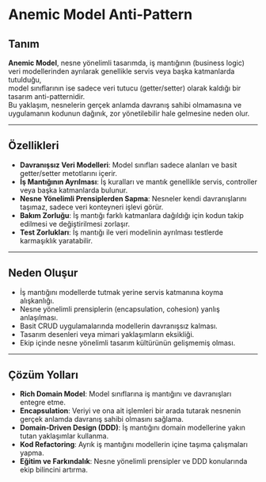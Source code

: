# Anemic Model Anti-Pattern

## Tanım
**Anemic Model**, nesne yönelimli tasarımda, iş mantığının (business logic) veri modellerinden ayrılarak genellikle servis veya başka katmanlarda tutulduğu,  
model sınıflarının ise sadece veri tutucu (getter/setter) olarak kaldığı bir tasarım anti-patternidir.  
Bu yaklaşım, nesnelerin gerçek anlamda davranış sahibi olmamasına ve uygulamanın kodunun dağınık, zor yönetilebilir hale gelmesine neden olur.

---

## Özellikleri
- **Davranışsız Veri Modelleri**: Model sınıfları sadece alanları ve basit getter/setter metotlarını içerir.  
- **İş Mantığının Ayrılması**: İş kuralları ve mantık genellikle servis, controller veya başka katmanlarda bulunur.  
- **Nesne Yönelimli Prensiplerden Sapma**: Nesneler kendi davranışlarını taşımaz, sadece veri konteyneri işlevi görür.  
- **Bakım Zorluğu**: İş mantığı farklı katmanlara dağıldığı için kodun takip edilmesi ve değiştirilmesi zorlaşır.  
- **Test Zorlukları**: İş mantığı ile veri modelinin ayrılması testlerde karmaşıklık yaratabilir.  

---

## Neden Oluşur
- İş mantığını modellerde tutmak yerine servis katmanına koyma alışkanlığı.  
- Nesne yönelimli prensiplerin (encapsulation, cohesion) yanlış anlaşılması.  
- Basit CRUD uygulamalarında modellerin davranışsız kalması.  
- Tasarım desenleri veya mimari yaklaşımların eksikliği.  
- Ekip içinde nesne yönelimli tasarım kültürünün gelişmemiş olması.  

---

## Çözüm Yolları
- **Rich Domain Model**: Model sınıflarına iş mantığını ve davranışları entegre etme.  
- **Encapsulation**: Veriyi ve ona ait işlemleri bir arada tutarak nesnenin gerçek anlamda davranış sahibi olmasını sağlama.  
- **Domain-Driven Design (DDD)**: İş mantığını domain modellerine yakın tutan yaklaşımlar kullanma.  
- **Kod Refactoring**: Ayrık iş mantığını modellerin içine taşıma çalışmaları yapma.  
- **Eğitim ve Farkındalık**: Nesne yönelimli prensipler ve DDD konularında ekip bilincini artırma.  
